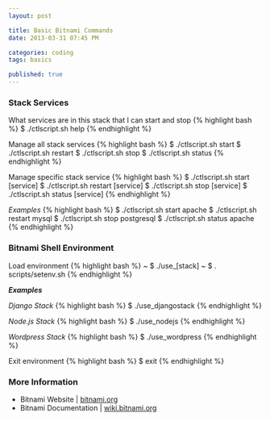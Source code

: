 ```yaml
---
layout: post

title: Basic Bitnami Commands
date: 2013-03-31 07:45 PM

categories: coding
tags: basics

published: true
---
```


### Stack Services

What services are in this stack that I can start and stop
{% highlight bash %}
$ ./ctlscript.sh help
{% endhighlight %}

Manage all stack services
{% highlight bash %}
$ ./ctlscript.sh start
$ ./ctlscript.sh restart
$ ./ctlscript.sh stop
$ ./ctlscript.sh status
{% endhighlight %}

Manage specific stack service
{% highlight bash %}
$ ./ctlscript.sh start [service]
$ ./ctlscript.sh restart [service]
$ ./ctlscript.sh stop [service]
$ ./ctlscript.sh status [service]
{% endhighlight %}

_Examples_
{% highlight bash %}
$ ./ctlscript.sh start apache
$ ./ctlscript.sh restart mysql
$ ./ctlscript.sh stop postgresql
$ ./ctlscript.sh status apache
{% endhighlight %}


### Bitnami Shell Environment

Load environment
{% highlight bash %}
~ $ ./use_[stack]
~ $ . scripts/setenv.sh
{% endhighlight %}

_**Examples**_

_Django Stack_
{% highlight bash %}
$ ./use_djangostack
{% endhighlight %}

_Node.js Stack_
{% highlight bash %}
$ ./use_nodejs
{% endhighlight %}

_Wordpress Stack_
{% highlight bash %}
$ ./use_wordpress
{% endhighlight %}

Exit environment
{% highlight bash %}
$ exit
{% endhighlight %}


### More Information

- Bitnami Website | [bitnami.org](http://bitnami.org)
- Bitnami Documentation | [wiki.bitnami.org](http://wiki.bitnami.org)